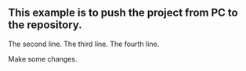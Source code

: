 ## This example is to push the project from PC to the repository.
The second line.
The third line.
The fourth line.

Make some changes.

